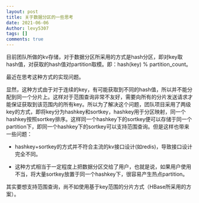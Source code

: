 ```yaml
---
layout: post
title: 关于数据分区的一些思考
date: 2021-06-06
Author: levy5307
tags: []
comments: true
---
```


目前团队所做的kv存储，对于数据分区所采用的方式是hash分区，即对key取hash值，对获取的hash值对partition取模。即：hash(key) % partition_count。

最近在思考这种方式的实现问题。

显然，这种方式由于对于连续的key，有可能获取到不同的hash值，所以并不能分配到同一个分片上。这样对于范围查询非常不友好，需要向所有的分片发送请求才能保证获取到该范围内的所有key。所以为了解决这个问题，团队项目采用了两级key的方式，即将key分为hashkey和sortkey，hashkey用于分区映射，同一个hashkey按照sortkey排序。这样同一个hashkey下的sortkey便可以存储于同一个partition下，即同一个hashkey下的sortkey可以支持范围查询。但是这样也带来一些问题：

- hashkey+sortkey的方式并不符合主流的kv接口设计(如redis)，导致接口设计完全不同。

- 这种方式相当于一定程度上把数据分区交给了用户，也就是说，如果用户使用不当，将大量sortkey放置于同一个hashkey下，很容易产生热点partition。

其实要想支持范围查询，尚不如使用基于key范围的分片方式（HBase所采用的方案）。
